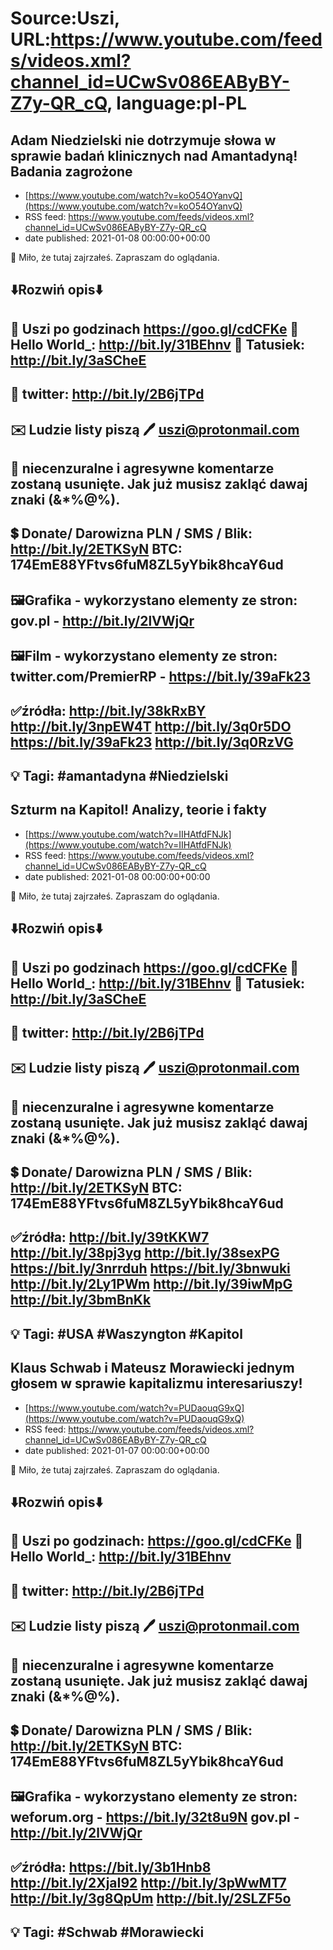 # Source:Uszi, URL:https://www.youtube.com/feeds/videos.xml?channel_id=UCwSv086EAByBY-Z7y-QR_cQ, language:pl-PL

## Adam Niedzielski nie dotrzymuje słowa w sprawie badań klinicznych nad Amantadyną! Badania zagrożone
 - [https://www.youtube.com/watch?v=koO54OYanvQ](https://www.youtube.com/watch?v=koO54OYanvQ)
 - RSS feed: https://www.youtube.com/feeds/videos.xml?channel_id=UCwSv086EAByBY-Z7y-QR_cQ
 - date published: 2021-01-08 00:00:00+00:00

🤪 Miło, że tutaj zajrzałeś.  Zapraszam do oglądania.

⬇️Rozwiń opis⬇️
------------------------------------------------------------
👀 Uszi po godzinach https://goo.gl/cdCFKe
👀 Hello World_: http://bit.ly/31BEhnv
👀 Tatusiek: http://bit.ly/3aSCheE
------------------------------------------------------------
👀 twitter: http://bit.ly/2B6jTPd
------------------------------------------------------------
✉️ Ludzie listy piszą 
🖊️ uszi@protonmail.com
------------------------------------------------------------
👺 niecenzuralne i agresywne komentarze zostaną usunięte.  Jak już musisz zakląć dawaj znaki (&*%@%).
------------------------------------------------------------
💲 Donate/ Darowizna
PLN / SMS / Blik: http://bit.ly/2ETKSyN
BTC: 174EmE88YFtvs6fuM8ZL5yYbik8hcaY6ud
---------------------------------------------------------------
🖼Grafika - wykorzystano elementy ze stron: 
gov.pl - http://bit.ly/2lVWjQr
---
🖼Film - wykorzystano elementy ze stron: 
twitter.com/PremierRP - https://bit.ly/39aFk23
---------------------------------------------------------------
✅źródła:
http://bit.ly/38kRxBY
http://bit.ly/3npEW4T
http://bit.ly/3q0r5DO
https://bit.ly/39aFk23
http://bit.ly/3q0RzVG
-------------------------------------------------------------
💡 Tagi: #amantadyna #Niedzielski
--------------------------------------------------------------

## Szturm na Kapitol! Analizy, teorie i fakty
 - [https://www.youtube.com/watch?v=IIHAtfdFNJk](https://www.youtube.com/watch?v=IIHAtfdFNJk)
 - RSS feed: https://www.youtube.com/feeds/videos.xml?channel_id=UCwSv086EAByBY-Z7y-QR_cQ
 - date published: 2021-01-08 00:00:00+00:00

🤪 Miło, że tutaj zajrzałeś.  Zapraszam do oglądania.

⬇️Rozwiń opis⬇️
------------------------------------------------------------
👀 Uszi po godzinach https://goo.gl/cdCFKe
👀 Hello World_: http://bit.ly/31BEhnv
👀 Tatusiek: http://bit.ly/3aSCheE
------------------------------------------------------------
👀 twitter: http://bit.ly/2B6jTPd
------------------------------------------------------------
✉️ Ludzie listy piszą 
🖊️ uszi@protonmail.com
------------------------------------------------------------
👺 niecenzuralne i agresywne komentarze zostaną usunięte.  Jak już musisz zakląć dawaj znaki (&*%@%).
------------------------------------------------------------
💲 Donate/ Darowizna
PLN / SMS / Blik: http://bit.ly/2ETKSyN
BTC: 174EmE88YFtvs6fuM8ZL5yYbik8hcaY6ud
---------------------------------------------------------------
✅źródła:
http://bit.ly/39tKKW7
http://bit.ly/38pj3yg
http://bit.ly/38sexPG
https://bit.ly/3nrrduh
https://bit.ly/3bnwuki
http://bit.ly/2Ly1PWm
http://bit.ly/39iwMpG
http://bit.ly/3bmBnKk
-------------------------------------------------------------
💡 Tagi: #USA #Waszyngton #Kapitol
--------------------------------------------------------------

## Klaus Schwab i Mateusz Morawiecki jednym głosem w sprawie kapitalizmu interesariuszy!
 - [https://www.youtube.com/watch?v=PUDaouqG9xQ](https://www.youtube.com/watch?v=PUDaouqG9xQ)
 - RSS feed: https://www.youtube.com/feeds/videos.xml?channel_id=UCwSv086EAByBY-Z7y-QR_cQ
 - date published: 2021-01-07 00:00:00+00:00

🤪 Miło, że tutaj zajrzałeś.  Zapraszam do oglądania.

⬇️Rozwiń opis⬇️
------------------------------------------------------------
👀 Uszi po godzinach: https://goo.gl/cdCFKe
👀 Hello World_: http://bit.ly/31BEhnv
------------------------------------------------------------
👀 twitter: http://bit.ly/2B6jTPd
------------------------------------------------------------
✉️ Ludzie listy piszą 
🖊️ uszi@protonmail.com
------------------------------------------------------------
👺 niecenzuralne i agresywne komentarze zostaną usunięte.  Jak już musisz zakląć dawaj znaki (&*%@%).
------------------------------------------------------------
💲 Donate/ Darowizna
PLN / SMS / Blik: http://bit.ly/2ETKSyN
BTC: 174EmE88YFtvs6fuM8ZL5yYbik8hcaY6ud
---------------------------------------------------------------
🖼Grafika - wykorzystano elementy ze stron: 
weforum.org - https://bit.ly/32t8u9N
gov.pl - http://bit.ly/2lVWjQr
---------------------------------------------------------------
✅źródła:
https://bit.ly/3b1Hnb8
http://bit.ly/2XjaI92
http://bit.ly/3pWwMT7
http://bit.ly/3g8QpUm
http://bit.ly/2SLZF5o
-------------------------------------------------------------
💡 Tagi: #Schwab #Morawiecki
--------------------------------------------------------------

